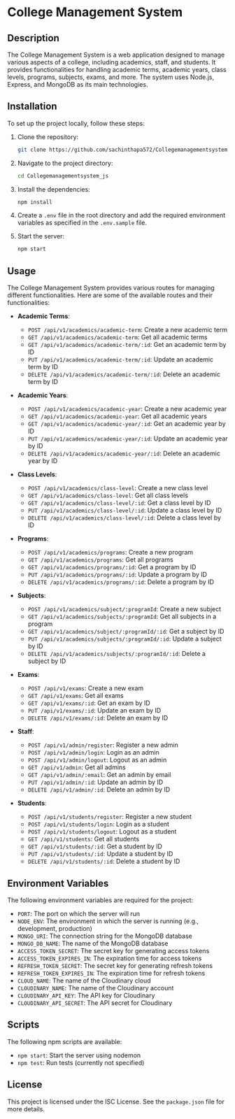 # College Management System

## Description

The College Management System is a web application designed to manage various aspects of a college, including academics, staff, and students. It provides functionalities for handling academic terms, academic years, class levels, programs, subjects, exams, and more. The system uses Node.js, Express, and MongoDB as its main technologies.

## Installation

To set up the project locally, follow these steps:

1. Clone the repository:
   ```bash
   git clone https://github.com/sachinthapa572/Collegemanagementsystem_js.git
   ```

2. Navigate to the project directory:
   ```bash
   cd Collegemanagementsystem_js
   ```

3. Install the dependencies:
   ```bash
   npm install
   ```

4. Create a `.env` file in the root directory and add the required environment variables as specified in the `.env.sample` file.

5. Start the server:
   ```bash
   npm start
   ```

## Usage

The College Management System provides various routes for managing different functionalities. Here are some of the available routes and their functionalities:

- **Academic Terms**:
  - `POST /api/v1/academics/academic-term`: Create a new academic term
  - `GET /api/v1/academics/academic-term`: Get all academic terms
  - `GET /api/v1/academics/academic-term/:id`: Get an academic term by ID
  - `PUT /api/v1/academics/academic-term/:id`: Update an academic term by ID
  - `DELETE /api/v1/academics/academic-term/:id`: Delete an academic term by ID

- **Academic Years**:
  - `POST /api/v1/academics/academic-year`: Create a new academic year
  - `GET /api/v1/academics/academic-year`: Get all academic years
  - `GET /api/v1/academics/academic-year/:id`: Get an academic year by ID
  - `PUT /api/v1/academics/academic-year/:id`: Update an academic year by ID
  - `DELETE /api/v1/academics/academic-year/:id`: Delete an academic year by ID

- **Class Levels**:
  - `POST /api/v1/academics/class-level`: Create a new class level
  - `GET /api/v1/academics/class-level`: Get all class levels
  - `GET /api/v1/academics/class-level/:id`: Get a class level by ID
  - `PUT /api/v1/academics/class-level/:id`: Update a class level by ID
  - `DELETE /api/v1/academics/class-level/:id`: Delete a class level by ID

- **Programs**:
  - `POST /api/v1/academics/programs`: Create a new program
  - `GET /api/v1/academics/programs`: Get all programs
  - `GET /api/v1/academics/programs/:id`: Get a program by ID
  - `PUT /api/v1/academics/programs/:id`: Update a program by ID
  - `DELETE /api/v1/academics/programs/:id`: Delete a program by ID

- **Subjects**:
  - `POST /api/v1/academics/subject/:programId`: Create a new subject
  - `GET /api/v1/academics/subjects/:programId`: Get all subjects in a program
  - `GET /api/v1/academics/subject/:programId/:id`: Get a subject by ID
  - `PUT /api/v1/academics/subjects/:programId/:id`: Update a subject by ID
  - `DELETE /api/v1/academics/subjects/:programId/:id`: Delete a subject by ID

- **Exams**:
  - `POST /api/v1/exams`: Create a new exam
  - `GET /api/v1/exams`: Get all exams
  - `GET /api/v1/exams/:id`: Get an exam by ID
  - `PUT /api/v1/exams/:id`: Update an exam by ID
  - `DELETE /api/v1/exams/:id`: Delete an exam by ID

- **Staff**:
  - `POST /api/v1/admin/register`: Register a new admin
  - `POST /api/v1/admin/login`: Login as an admin
  - `POST /api/v1/admin/logout`: Logout as an admin
  - `GET /api/v1/admin`: Get all admins
  - `GET /api/v1/admin/:email`: Get an admin by email
  - `PUT /api/v1/admin/:id`: Update an admin by ID
  - `DELETE /api/v1/admin/:id`: Delete an admin by ID

- **Students**:
  - `POST /api/v1/students/register`: Register a new student
  - `POST /api/v1/students/login`: Login as a student
  - `POST /api/v1/students/logout`: Logout as a student
  - `GET /api/v1/students`: Get all students
  - `GET /api/v1/students/:id`: Get a student by ID
  - `PUT /api/v1/students/:id`: Update a student by ID
  - `DELETE /api/v1/students/:id`: Delete a student by ID

## Environment Variables

The following environment variables are required for the project:

- `PORT`: The port on which the server will run
- `NODE_ENV`: The environment in which the server is running (e.g., development, production)
- `MONGO_URI`: The connection string for the MongoDB database
- `MONGO_DB_NAME`: The name of the MongoDB database
- `ACCESS_TOKEN_SECRET`: The secret key for generating access tokens
- `ACCESS_TOKEN_EXPIRES_IN`: The expiration time for access tokens
- `REFRESH_TOKEN_SECRET`: The secret key for generating refresh tokens
- `REFRESH_TOKEN_EXPIRES_IN`: The expiration time for refresh tokens
- `CLOUD_NAME`: The name of the Cloudinary cloud
- `CLOUDINARY_NAME`: The name of the Cloudinary account
- `CLOUDINARY_API_KEY`: The API key for Cloudinary
- `CLOUDINARY_API_SECRET`: The API secret for Cloudinary

## Scripts

The following npm scripts are available:

- `npm start`: Start the server using nodemon
- `npm test`: Run tests (currently not specified)

## License

This project is licensed under the ISC License. See the `package.json` file for more details.
